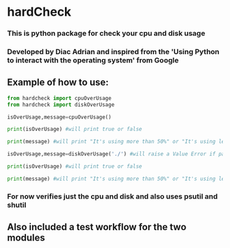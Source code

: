# hardCheck
### This is python package for check your cpu and disk usage

### Developed by Diac Adrian and inspired from the 'Using Python to interact with the operating system' from Google


## Example of how to use:
``` python
from hardcheck import cpuOverUsage
from hardcheck import diskOverUsage

isOverUsage,message=cpuOverUsage()

print(isOverUsage) #will print true or false

print(message) #will print "It's using more than 50%" or "It's using less than 50%"

isOverUsage,message=diskOverUsage('./') #will raise a Value Error if path doesn't exists

print(isOverUsage) #will print true or false

print(message) #will print "It's using more than 50%" or "It's using less than 50%"
```
### For now verifies just the cpu and disk and also uses psutil and shutil

## Also included a test workflow for the two modules